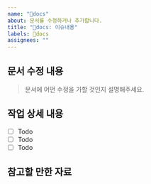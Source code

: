 ```yaml
---
name: "📝docs"
about: 문서를 수정하거나 추가합니다.
title: "📝docs: 이슈내용"
labels: 📝docs
assignees: ""
---
```


## 문서 수정 내용

> 문서에 어떤 수정을 가할 것인지 설명해주세요.

## 작업 상세 내용

- [ ] Todo
- [ ] Todo
- [ ] Todo

## 참고할 만한 자료
